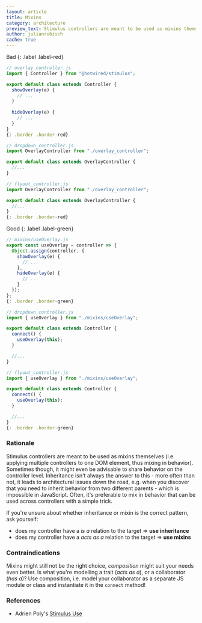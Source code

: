 ```yaml
---
layout: article
title: Mixins
category: architecture
preview_text: Stimulus controllers are meant to be used as mixins themselves (i.e. applying multiple controllers to one DOM element, thus mixing in behavior). Sometimes though, it might even be advisable to share behavior on the controller level.
author: julianrubisch
cache: true
---
```


Bad
{: .label .label-red}

```js
// overlay_controller.js
import { Controller } from "@hotwired/stimulus";

export default class extends Controller {
  showOverlay(e) {
    // ...
  }
  
  hideOverlay(e) {
    // ...
  }
}
{: .border .border-red}
```

```js
// dropdown_controller.js
import OverlayController from "./overlay_controller";

export default class extends OverlayController {
  //...
}

// flyout_controller.js
import OverlayController from "./overlay_controller";

export default class extends OverlayController {
  //...
}
{: .border .border-red}
```

Good
{: .label .label-green}

```js
// mixins/useOverlay.js
export const useOverlay = controller => {
  Object.assign(controller, {
    showOverlay(e) {
      // ...
    },
    hideOverlay(e) {
      // ...
    }
  });
};
{: .border .border-green}
```

```js
// dropdown_controller.js
import { useOverlay } from "./mixins/useOverlay";

export default class extends Controller {
  connect() {
    useOverlay(this);
  }

  //...
}

// flyout_controller.js
import { useOverlay } from "./mixins/useOverlay";

export default class extends Controller {
  connect() {
    useOverlay(this);
  }

  //...
}
{: .border .border-green}
```

### Rationale
Stimulus controllers are meant to be used as mixins themselves (i.e. applying multiple controllers to one DOM element, thus mixing in behavior). Sometimes though, it might even be advisable to share behavior on the controller level. Inheritance isn't always the answer to this - more often than not, it leads to architectural issues down the road, e.g. when you discover that you need to inherit behavior from two different parents - which is impossible in JavaScript. Often, it's preferable to mix in behavior that can be used across controllers with a simple trick.

If you're unsure about whether inheritance or mixin is the correct pattern, ask yourself:

- does my controller have a _is a_ relation to the target => **use inheritance**
- does my controller have a _acts as a_ relation to the target => **use mixins**

### Contraindications
Mixins might still not be the right choice, *composition* might suit your needs even better. Is what you're modelling a trait (_acts as a_), or a collaborator (_has a_)? Use composition, i.e. model your collaborator as a separate JS module or class and instantiate it in the `connect` method!

### References
- Adrien Poly's [Stimulus Use](https://github.com/stimulus-use/stimulus-use)

<!-- ### Codesandbox Example -->

<!-- <iframe -->
<!--      src="https://codesandbox.io/embed/recursing-almeida-2kutm?fontsize=14&hidenavigation=1&module=%2Fsrc%2Fmixins%2FuseOverlay.js&theme=dark" -->
<!--      style="width:100%; height:500px; border:0; border-radius: 4px; overflow:hidden;" -->
<!--      title="recursing-almeida-2kutm" -->
<!--      allow="accelerometer; ambient-light-sensor; camera; encrypted-media; geolocation; gyroscope; hid; microphone; midi; payment; usb; vr; xr-spatial-tracking" -->
<!--      sandbox="allow-autoplay allow-forms allow-modals allow-popups allow-presentation allow-same-origin allow-scripts" -->
<!--    ></iframe> -->
